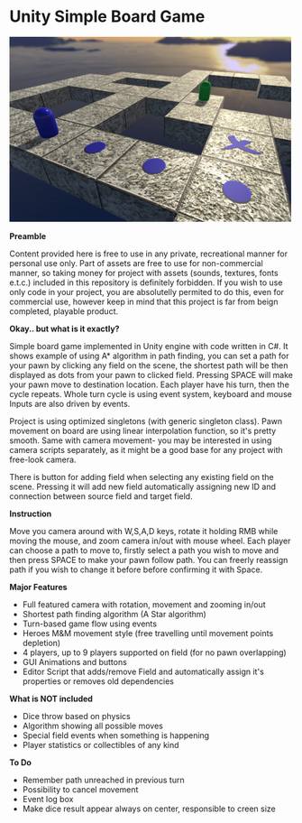 # Unity Simple Board Game

![alt tag](https://github.com/CodeCaster28/Unity-Board-Game/blob/master/preview.PNG?raw=true)

**Preamble**

Content provided here is free to use in any private, recreational manner for personal use only. Part of assets are free to use for non-commercial manner, so taking money for project with assets (sounds, textures, fonts e.t.c.) included in this repository is definitely forbidden. If you wish to use only code in your project, you are absolutelly permited to do this, even for commercial use, however keep in mind that this project is far from beign completed, playable product.

**Okay.. but what is it exactly?**

Simple board game implemented in Unity engine with code written in C#. It shows example of using A\* algorithm in path finding, you can set a path for your pawn by clicking any field on the scene, the shortest path will be then displayed as dots from your pawn to clicked field. Pressing SPACE will make your pawn move to destination location. Each player have his turn, then the cycle repeats. Whole turn cycle is using event system, keyboard and mouse Inputs are also driven by events. 

Project is using optimized singletons (with generic singleton class). Pawn movement on board are using linear interpolation function, so it's pretty smooth. Same with camera movement- you may be interested in using camera scripts separately, as it might be a good base for any project with free-look camera.

There is button for adding field when selecting any existing field on the scene. Pressing it will add new field automatically assigning new ID and connection between source field and target field.

**Instruction**

Move you camera around with W,S,A,D keys, rotate it holding RMB while moving the mouse, and zoom camera in/out with mouse wheel.
Each player can choose a path to move to, firstly select a path you wish to move and then press SPACE to make your pawn follow path. You can freerly reassign path if you wish to change it before before confirming it with Space.

**Major Features**

* Full featured camera with rotation, movement and zooming in/out
* Shortest path finding algorithm (A Star algorithm)
* Turn-based game flow using events
* Heroes M&M movement style (free travelling until movement points depletion)
* 4 players, up to 9 players supported on field (for no pawn overlapping)
* GUI Animations and buttons
* Editor Script that adds/remove Field and automatically assign it's properties or removes old dependencies

**What is NOT included**

* Dice throw based on physics
* Algorithm showing all possible moves
* Special field events when something is happening
* Player statistics or collectibles of any kind

**To Do**

* Remember path unreached in previous turn
* Possibility to cancel movement
* Event log box
* Make dice result appear always on center, responsible to creen size